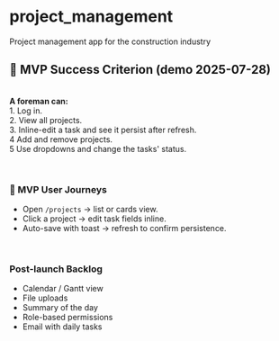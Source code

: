 # project_management
Project management app for the construction industry
<br>
## 🚀 MVP Success Criterion (demo 2025-07-28)
<br>**A foreman can:**<br>1. Log in.<br>2. View all projects.<br>3. Inline-edit a task and see it persist after refresh.<br>4 Add and remove projects.<br>5 Use dropdowns and change the tasks' status.

<br>

### 🚀 MVP User Journeys<br>
- Open `/projects` → list or cards view.<br>
- Click a project → edit task fields inline.<br>
- Auto-save with toast → refresh to confirm persistence.<br>

<br>

### Post-launch Backlog<br>
- Calendar / Gantt view<br>
- File uploads<br>
- Summary of the day<br>
- Role-based permissions<br>
- Email with daily tasks

